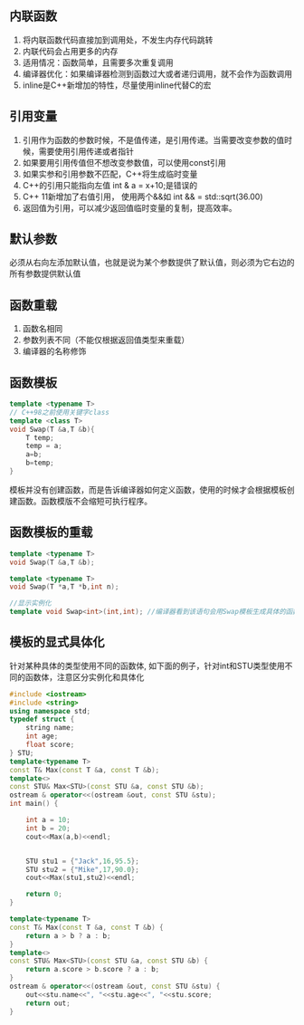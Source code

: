 ## 内联函数
1. 将内联函数代码直接加到调用处，不发生内存代码跳转
2. 内联代码会占用更多的内存
3. 适用情况：函数简单，且需要多次重复调用
4. 编译器优化：如果编译器检测到函数过大或者递归调用，就不会作为函数调用
5. inline是C++新增加的特性，尽量使用inline代替C的宏

##  引用变量
1. 引用作为函数的参数时候，不是值传递，是引用传递。当需要改变参数的值时候，需要使用引用传递或者指针 <br>
2. 如果要用引用传值但不想改变参数值，可以使用const引用 
3. 如果实参和引用参数不匹配，C++将生成临时变量
4. C++的引用只能指向左值 int & a = x+10;是错误的
5. C++ 11新增加了右值引用， 使用两个&&如 int && = std::sqrt(36.00)
6. 返回值为引用，可以减少返回值临时变量的复制，提高效率。

## 默认参数
必须从右向左添加默认值，也就是说为某个参数提供了默认值，则必须为它右边的所有参数提供默认值

## 函数重载
1. 函数名相同
2. 参数列表不同（不能仅根据返回值类型来重载）
3. 编译器的名称修饰
   
## 函数模板
```C++
template <typename T>
// C++98之前使用关键字class 
template <class T>
void Swap(T &a,T &b){
    T temp;
    temp = a;
    a=b;
    b=temp;
}
```
模板并没有创建函数，而是告诉编译器如何定义函数，使用的时候才会根据模板创建函数。函数模版不会缩短可执行程序。<br>

## 函数模板的重载
```C++ 
template <typename T>
void Swap(T &a,T &b);

template <typename T>
void Swap(T *a,T *b,int n);

//显示实例化
template void Swap<int>(int,int); //编译器看到该语句会用Swap模板生成具体的函数
```
## 模板的显式具体化
针对某种具体的类型使用不同的函数体, 如下面的例子，针对int和STU类型使用不同的函数体，注意区分实例化和具体化
```C++
#include <iostream>
#include <string>
using namespace std;
typedef struct {
    string name;
    int age;
    float score;
} STU;
template<typename T>
const T& Max(const T &a, const T &b);
template<>
const STU& Max<STU>(const STU &a, const STU &b);
ostream & operator<<(ostream &out, const STU &stu);
int main() {

    int a = 10;
    int b = 20;
    cout<<Max(a,b)<<endl;


    STU stu1 = {"Jack",16,95.5};
    STU stu2 = {"Mike",17,90.0};
    cout<<Max(stu1,stu2)<<endl;

    return 0;
}

template<typename T>
const T& Max(const T &a, const T &b) {
    return a > b ? a : b;
}
template<>
const STU& Max<STU>(const STU &a, const STU &b) {
    return a.score > b.score ? a : b;
}
ostream & operator<<(ostream &out, const STU &stu) {
    out<<stu.name<<", "<<stu.age<<", "<<stu.score;
    return out;
}
```

